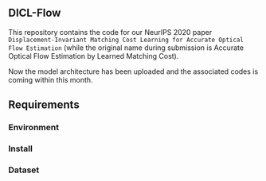 ## DICL-Flow
This repository contains the code for our NeurIPS 2020 paper `Displacement-Invariant Matching Cost Learning for Accurate Optical Flow Estimation` (while the original name during submission is Accurate Optical Flow Estimation by Learned Matching Cost).


Now the model architecture has been uploaded and the associated codes is coming within this month.

## Requirements

### Environment

### Install

### Dataset



